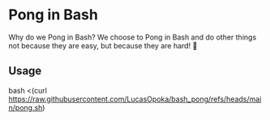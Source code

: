 # Pong in Bash

Why do we Pong in Bash? We choose to Pong in Bash and do other things
not because they are easy, but because they are hard! 🚀

## Usage
bash <(curl https://raw.githubusercontent.com/LucasOpoka/bash_pong/refs/heads/main/pong.sh)
